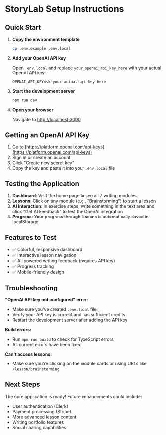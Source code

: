 # StoryLab Setup Instructions

## Quick Start

1. **Copy the environment template**
   ```bash
   cp .env.example .env.local
   ```

2. **Add your OpenAI API key**
   
   Open `.env.local` and replace `your_openai_api_key_here` with your actual OpenAI API key:
   ```
   OPENAI_API_KEY=sk-your-actual-api-key-here
   ```

3. **Start the development server**
   ```bash
   npm run dev
   ```

4. **Open your browser**
   
   Navigate to [http://localhost:3000](http://localhost:3000)

## Getting an OpenAI API Key

1. Go to [https://platform.openai.com/api-keys](https://platform.openai.com/api-keys)
2. Sign in or create an account
3. Click "Create new secret key"
4. Copy the key and paste it into your `.env.local` file

## Testing the Application

1. **Dashboard**: Visit the home page to see all 7 writing modules
2. **Lessons**: Click on any module (e.g., "Brainstorming") to start a lesson
3. **AI Interaction**: In exercise steps, write something in the text area and click "Get AI Feedback" to test the OpenAI integration
4. **Progress**: Your progress through lessons is automatically saved in localStorage

## Features to Test

- ✅ Colorful, responsive dashboard
- ✅ Interactive lesson navigation
- ✅ AI-powered writing feedback (requires API key)
- ✅ Progress tracking
- ✅ Mobile-friendly design

## Troubleshooting

**"OpenAI API key not configured" error:**
- Make sure you've created `.env.local` file
- Verify your API key is correct and has sufficient credits
- Restart the development server after adding the API key

**Build errors:**
- Run `npm run build` to check for TypeScript errors
- All current errors have been fixed

**Can't access lessons:**
- Make sure you're clicking on the module cards or using URLs like `/lesson/brainstorming`

## Next Steps

The core application is ready! Future enhancements could include:
- User authentication (Clerk)
- Payment processing (Stripe)  
- More advanced lesson content
- Writing portfolio features
- Social sharing capabilities
